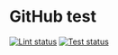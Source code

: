 # GitHub test

[![Lint status](https://github.com/guix77/githubtest/workflows/Lint/badge.svg)](https://github.com/guix77/githubtest/actions?query=workflow%3ALint) [![Test status](https://github.com/guix77/githubtest/workflows/Test/badge.svg)](https://github.com/guix77/githubtest/actions?query=workflow%3ATest)
